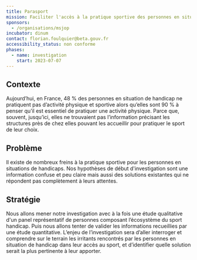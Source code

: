 ```yaml
---
title: Parasport
mission: Faciliter l'accès à la pratique sportive des personnes en situation de handicap
sponsors:
  - /organisations/msjop
incubator: dinum
contact: florian.foulquier@beta.gouv.fr
accessibility_status: non conforme
phases:
  - name: investigation
    start: 2023-07-07
---
```


## Contexte

Aujourd’hui, en France, 48 % des personnes en situation de handicap ne pratiquent pas d’activité physique et sportive alors qu’elles sont 90 % à penser qu’il est essentiel de pratiquer une activité physique. Parce que, souvent, jusqu’ici, elles ne trouvaient pas l’information précisant les structures près de chez elles pouvant les accueillir pour pratiquer le sport de leur choix.

## Problème

Il existe de nombreux freins à la pratique sportive pour les personnes en situations de handicaps. Nos hypothèses de début d'investigation sont une information confuse et peu claire mais aussi des solutions existantes qui ne répondent pas complètement à leurs attentes. 

## Stratégie

Nous allons mener notre investigation avec à la fois une étude qualitative d'un panel représentatif de personnes composant l’écosystème du sport handicap. Puis nous allons tenter de valider les informations recueillies par une étude quantitative. L’enjeu de l’investigation sera d’aller interroger et comprendre sur le terrain les irritants rencontrés par les personnes en situation de handicap dans leur accès au sport, et d’identifier quelle solution serait la plus pertinente à leur apporter.
